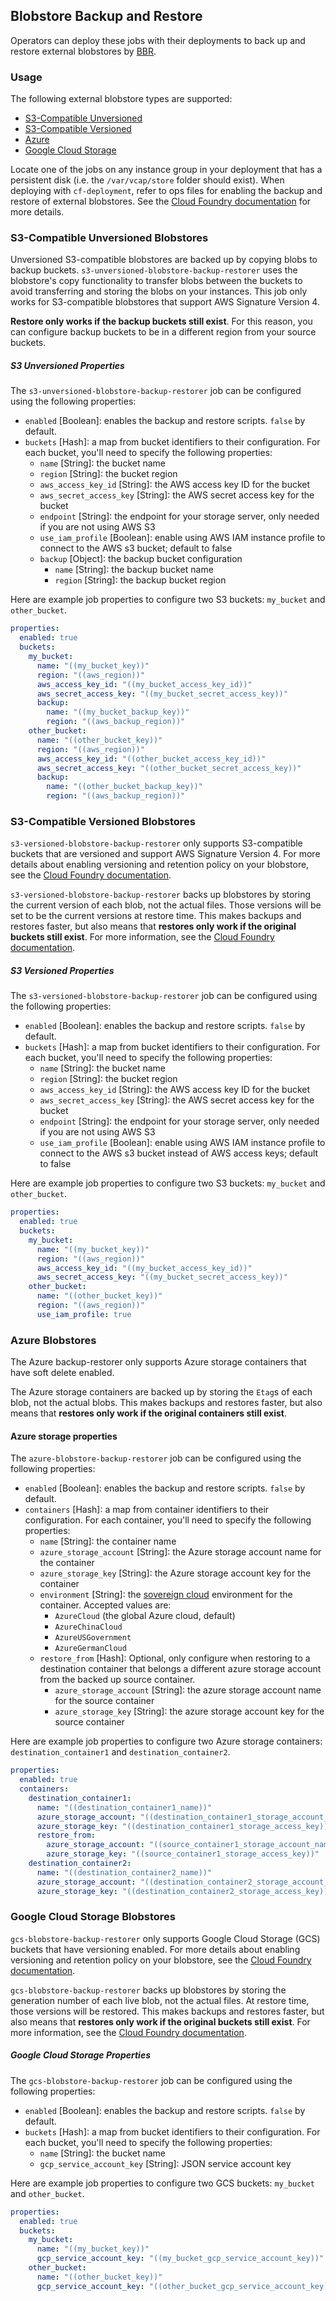 ## Blobstore Backup and Restore

Operators can deploy these jobs with their deployments to back up and restore external blobstores by [BBR](https://github.com/cloudfoundry-incubator/bosh-backup-and-restore).

### Usage

The following external blobstore types are supported:
- [S3-Compatible Unversioned](#s3-compatible-unversioned-blobstores)
- [S3-Compatible Versioned](#s3-compatible-versioned-blobstores)
- [Azure](#azure-blobstores)
- [Google Cloud Storage](#google-cloud-storage-blobstores)

Locate one of the jobs on any instance group in your deployment that has a persistent disk (i.e. the `/var/vcap/store` folder should exist). When deploying with `cf-deployment`, refer to ops files for enabling the backup and restore of external blobstores. See the [Cloud Foundry documentation](https://docs.cloudfoundry.org/bbr/external-blobstores.html#enable-backup-and-restore) for more details.

### S3-Compatible Unversioned Blobstores

Unversioned S3-compatible blobstores are backed up by copying blobs to backup buckets. `s3-unversioned-blobstore-backup-restorer` uses the blobstore's copy functionality to transfer blobs between the buckets to avoid transferring and storing the blobs on your instances. This job only works for S3-compatible blobstores that support AWS Signature Version 4.

**Restore only works if the backup buckets still exist**. For this reason, you can configure backup buckets to be in a different region from your source buckets.

##### S3 Unversioned Properties

The `s3-unversioned-blobstore-backup-restorer` job can be configured using the following properties:

* `enabled` [Boolean]: enables the backup and restore scripts. `false` by default.
* `buckets` [Hash]: a map from bucket identifiers to their configuration. For each bucket, you'll need to specify the following properties:
  * `name` [String]: the bucket name
  * `region` [String]: the bucket region
  * `aws_access_key_id` [String]: the AWS access key ID for the bucket
  * `aws_secret_access_key` [String]: the AWS secret access key for the bucket
  * `endpoint` [String]: the endpoint for your storage server, only needed if you are not using AWS S3
  * `use_iam_profile` [Boolean]: enable using AWS IAM instance profile to connect to the AWS s3 bucket; default to false
  * `backup` [Object]: the backup bucket configuration
    * `name` [String]: the backup bucket name
    * `region` [String]: the backup bucket region

Here are example job properties to configure two S3 buckets: `my_bucket` and `other_bucket`.

```yaml
properties:
  enabled: true
  buckets:
    my_bucket:
      name: "((my_bucket_key))"
      region: "((aws_region))"
      aws_access_key_id: "((my_bucket_access_key_id))"
      aws_secret_access_key: "((my_bucket_secret_access_key))"
      backup:
        name: "((my_bucket_backup_key))"
        region: "((aws_backup_region))"
    other_bucket:
      name: "((other_bucket_key))"
      region: "((aws_region))"
      aws_access_key_id: "((other_bucket_access_key_id))"
      aws_secret_access_key: "((other_bucket_secret_access_key))"
      backup:
        name: "((other_bucket_backup_key))"
        region: "((aws_backup_region))"
```

### S3-Compatible Versioned Blobstores

`s3-versioned-blobstore-backup-restorer` only supports S3-compatible buckets that are versioned and support AWS Signature Version 4. For more details about enabling versioning and retention policy on your blobstore, see the [Cloud Foundry documentation](https://docs.cloudfoundry.org/bbr/external-blobstores.html#enable-s3-versioning).

`s3-versioned-blobstore-backup-restorer` backs up blobstores by storing the current version of each blob, not the actual files. Those versions will be set to be the current versions at restore time. This makes backups and restores faster, but also means that **restores only work if the original buckets still exist**. For more information, see the [Cloud Foundry documentation](https://docs.cloudfoundry.org/bbr/external-blobstores.html).

##### S3 Versioned Properties

The `s3-versioned-blobstore-backup-restorer` job can be configured using the following properties:

* `enabled` [Boolean]: enables the backup and restore scripts. `false` by default.
* `buckets` [Hash]: a map from bucket identifiers to their configuration. For each bucket, you'll need to specify the following properties:
  * `name` [String]: the bucket name
  * `region` [String]: the bucket region
  * `aws_access_key_id` [String]: the AWS access key ID for the bucket
  * `aws_secret_access_key` [String]: the AWS secret access key for the bucket
  * `endpoint` [String]: the endpoint for your storage server, only needed if you are not using AWS S3
  * `use_iam_profile` [Boolean]: enable using AWS IAM instance profile to connect to the AWS s3 bucket instead of AWS access keys; default to false

Here are example job properties to configure two S3 buckets: `my_bucket` and `other_bucket`.

```yaml
properties:
  enabled: true
  buckets:
    my_bucket:
      name: "((my_bucket_key))"
      region: "((aws_region))"
      aws_access_key_id: "((my_bucket_access_key_id))"
      aws_secret_access_key: "((my_bucket_secret_access_key))"
    other_bucket:
      name: "((other_bucket_key))"
      region: "((aws_region))"
      use_iam_profile: true
```

### Azure Blobstores

The Azure backup-restorer only supports Azure storage containers that have soft delete enabled.

The Azure storage containers are backed up by storing the `Etag`s of each blob, not the actual blobs. This makes backups and restores faster, but also means that **restores only work if the original containers still exist**.

#### Azure storage properties

The `azure-blobstore-backup-restorer` job can be configured using the following properties:

* `enabled` [Boolean]: enables the backup and restore scripts. `false` by default.
* `containers` [Hash]: a map from container identifiers to their configuration. For each container, you'll need to specify the following properties:
  * `name` [String]: the container name
  * `azure_storage_account` [String]: the Azure storage account name for the container
  * `azure_storage_key` [String]: the Azure storage account key for the container
  * `environment` [String]: the [sovereign cloud](https://www.microsoft.com/en-us/trustcenter/cloudservices/nationalcloud) environment for the container. Accepted values are:
    - `AzureCloud` (the global Azure cloud, default)
    - `AzureChinaCloud`
    - `AzureUSGovernment`
    - `AzureGermanCloud`
  * `restore_from` [Hash]: Optional, only configure when restoring to a destination container that belongs a different azure storage account from the backed up source container.
    - `azure_storage_account` [String]: the azure storage account name for the source container
    - `azure_storage_key` [String]: the azure storage account key for the source container

Here are example job properties to configure two Azure storage containers: `destination_container1` and `destination_container2`.

```yaml
properties:
  enabled: true
  containers:
    destination_container1:
      name: "((destination_container1_name))"
      azure_storage_account: "((destination_container1_storage_account_name))"
      azure_storage_key: "((destination_container1_storage_access_key))"
      restore_from:
        azure_storage_account: "((source_container1_storage_account_name))"
        azure_storage_key: "((source_container1_storage_access_key))"
    destination_container2:
      name: "((destination_container2_name))"
      azure_storage_account: "((destination_container2_storage_account_name))"
      azure_storage_key: "((destination_container2_storage_access_key))"
```

### Google Cloud Storage Blobstores

`gcs-blobstore-backup-restorer` only supports Google Cloud Storage (GCS) buckets that have versioning enabled. For more details about enabling versioning and retention policy on your blobstore, see the [Cloud Foundry documentation](https://docs.cloudfoundry.org/bbr/external-blobstores.html#gcs).

`gcs-blobstore-backup-restorer` backs up blobstores by storing the generation number of each live blob, not the actual files. At restore time, those versions will be restored. This makes backups and restores faster, but also means that **restores only work if the original buckets still exist**. For more information, see the [Cloud Foundry documentation](https://docs.cloudfoundry.org/bbr/external-blobstores.html#gcs).

##### Google Cloud Storage Properties

The `gcs-blobstore-backup-restorer` job can be configured using the following properties:

* `enabled` [Boolean]: enables the backup and restore scripts. `false` by default.
* `buckets` [Hash]: a map from bucket identifiers to their configuration. For each bucket, you'll need to specify the following properties:
  * `name` [String]: the bucket name
  * `gcp_service_account_key` [String]: JSON service account key

Here are example job properties to configure two GCS buckets: `my_bucket` and `other_bucket`.

```yaml
properties:
  enabled: true
  buckets:
    my_bucket:
      name: "((my_bucket_key))"
      gcp_service_account_key: "((my_bucket_gcp_service_account_key))"
    other_bucket:
      name: "((other_bucket_key))"
      gcp_service_account_key: "((other_bucket_gcp_service_account_key))"
```
